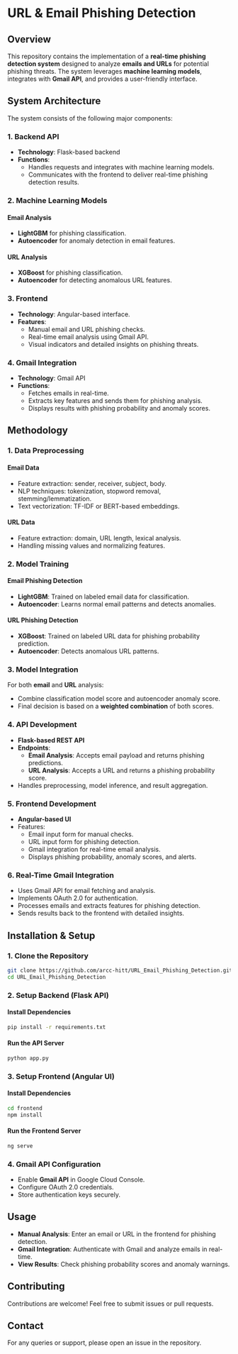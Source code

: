 # URL & Email Phishing Detection

## Overview
This repository contains the implementation of a **real-time phishing detection system** designed to analyze **emails and URLs** for potential phishing threats. The system leverages **machine learning models**, integrates with **Gmail API**, and provides a user-friendly interface.

## System Architecture
The system consists of the following major components:

### 1. Backend API
- **Technology**: Flask-based backend
- **Functions**:
  - Handles requests and integrates with machine learning models.
  - Communicates with the frontend to deliver real-time phishing detection results.

### 2. Machine Learning Models
#### **Email Analysis**
- **LightGBM** for phishing classification.
- **Autoencoder** for anomaly detection in email features.

#### **URL Analysis**
- **XGBoost** for phishing classification.
- **Autoencoder** for detecting anomalous URL features.

### 3. Frontend
- **Technology**: Angular-based interface.
- **Features**:
  - Manual email and URL phishing checks.
  - Real-time email analysis using Gmail API.
  - Visual indicators and detailed insights on phishing threats.

### 4. Gmail Integration
- **Technology**: Gmail API
- **Functions**:
  - Fetches emails in real-time.
  - Extracts key features and sends them for phishing analysis.
  - Displays results with phishing probability and anomaly scores.

## Methodology
### 1. Data Preprocessing
#### **Email Data**
- Feature extraction: sender, receiver, subject, body.
- NLP techniques: tokenization, stopword removal, stemming/lemmatization.
- Text vectorization: TF-IDF or BERT-based embeddings.

#### **URL Data**
- Feature extraction: domain, URL length, lexical analysis.
- Handling missing values and normalizing features.

### 2. Model Training
#### **Email Phishing Detection**
- **LightGBM**: Trained on labeled email data for classification.
- **Autoencoder**: Learns normal email patterns and detects anomalies.

#### **URL Phishing Detection**
- **XGBoost**: Trained on labeled URL data for phishing probability prediction.
- **Autoencoder**: Detects anomalous URL patterns.

### 3. Model Integration
For both **email** and **URL** analysis:
- Combine classification model score and autoencoder anomaly score.
- Final decision is based on a **weighted combination** of both scores.

### 4. API Development
- **Flask-based REST API**
- **Endpoints**:
  - **Email Analysis**: Accepts email payload and returns phishing predictions.
  - **URL Analysis**: Accepts a URL and returns a phishing probability score.
- Handles preprocessing, model inference, and result aggregation.

### 5. Frontend Development
- **Angular-based UI**
- Features:
  - Email input form for manual checks.
  - URL input form for phishing detection.
  - Gmail integration for real-time email analysis.
  - Displays phishing probability, anomaly scores, and alerts.

### 6. Real-Time Gmail Integration
- Uses Gmail API for email fetching and analysis.
- Implements OAuth 2.0 for authentication.
- Processes emails and extracts features for phishing detection.
- Sends results back to the frontend with detailed insights.

## Installation & Setup
### 1. Clone the Repository
```sh
git clone https://github.com/arcc-hitt/URL_Email_Phishing_Detection.git
cd URL_Email_Phishing_Detection
```

### 2. Setup Backend (Flask API)
#### **Install Dependencies**
```sh
pip install -r requirements.txt
```
#### **Run the API Server**
```sh
python app.py
```

### 3. Setup Frontend (Angular UI)
#### **Install Dependencies**
```sh
cd frontend
npm install
```
#### **Run the Frontend Server**
```sh
ng serve
```

### 4. Gmail API Configuration
- Enable **Gmail API** in Google Cloud Console.
- Configure OAuth 2.0 credentials.
- Store authentication keys securely.

## Usage
- **Manual Analysis**: Enter an email or URL in the frontend for phishing detection.
- **Gmail Integration**: Authenticate with Gmail and analyze emails in real-time.
- **View Results**: Check phishing probability scores and anomaly warnings.

## Contributing
Contributions are welcome! Feel free to submit issues or pull requests.

## Contact
For any queries or support, please open an issue in the repository.
